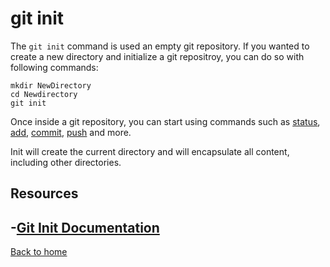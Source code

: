 # git init
The `git init` command is used an empty git repository.
If you wanted to create a new directory and initialize a git repositroy, you can do so with following commands: 
```
mkdir NewDirectory
cd Newdirectory
git init
```
Once inside a git repository, you can start using commands such as
[status](./Status.md),
[add](./Add.md),
[commit](./commit.md),
[push](./Push.md)
and more.

Init will create the current directory and will encapsulate all content, including other directories.
## Resources
-[Git Init Documentation](https://git-scm.com/docs/git-init)
---
[Back to home](../README.md)

